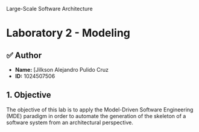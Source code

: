  Large-Scale Software Architecture

# Laboratory 2 - Modeling

## ✅ Author

- **Name:** [Jilkson Alejandro Pulido Cruz
- **ID:** 1024507506


## 1. Objective

The objective of this lab is to apply the Model-Driven Software Engineering (MDE) paradigm in order to automate the generation of the skeleton of a software system from an architectural perspective. 